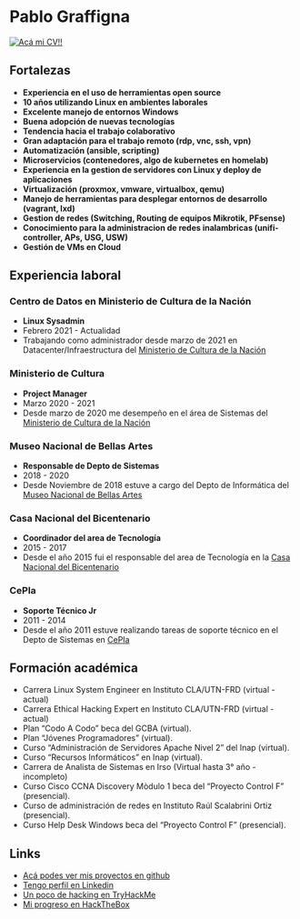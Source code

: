 # Pablo Graffigna
[![Acá mi CV!!](https://img.shields.io/badge/download-PDF-red.svg)](./docs/CV_Pablo_Graffigna.pdf)

## Fortalezas

* **Experiencia en el uso de herramientas open source**
* **10 años utilizando Linux en ambientes laborales**
* **Excelente manejo de entornos Windows**
* **Buena adopción de nuevas tecnologías**
* **Tendencia hacia el trabajo colaborativo**
* **Gran adaptación para el trabajo remoto (rdp, vnc, ssh, vpn)**
* **Automatización (ansible, scripting)**
* **Microservicios (contenedores, algo de kubernetes en homelab)**
* **Experiencia en la gestion de servidores con Linux y deploy de aplicaciones**
* **Virtualización (proxmox, vmware, virtualbox, qemu)**
* **Manejo de herramientas para desplegar entornos de desarrollo (vagrant, lxd)**
* **Gestion de redes (Switching, Routing de equipos Mikrotik, PFsense)**
* **Conocimiento para la administracion de redes inalambricas (unifi-controller, APs, USG, USW)**
* **Gestión de VMs en Cloud**

## Experiencia laboral
### **Centro de Datos en Ministerio de Cultura de la Nación**
* **Linux Sysadmin**
* Febrero 2021 - Actualidad
* Trabajando como administrador desde marzo de 2021 en Datacenter/Infraestructura del [Ministerio de Cultura de la Nación](https://www.cultura.gob.ar/)

### **Ministerio de Cultura**
* **Project Manager**
* Marzo 2020 - 2021
* Desde marzo de 2020 me desempeño en el área de Sistemas del [Ministerio de Cultura de la Nación](https://www.cultura.gob.ar/)

### **Museo Nacional de Bellas Artes**
* **Responsable de Depto de Sistemas**
* 2018 - 2020
* Desde Noviembre de 2018 estuve a cargo del Depto de Informática del [Museo Nacional de Bellas Artes](https://www.bellasartes.gob.ar/)

### **Casa Nacional del Bicentenario**
* **Coordinador del area de Tecnología**
* 2015 - 2017
* Desde el año 2015 fui el responsable del area de Tecnología en la [Casa Nacional del Bicentenario](https://casadelbicentenario.cultura.gob.ar/)

### **CePIa**
* **Soporte Técnico Jr**
* 2011 - 2014
* Desde el año 2011 estuve realizando tareas de soporte técnico en el Depto de Sistemas en [CePIa](https://www.youtube.com/channel/UC1CdnaYtB5aSB7_xj8cZlIw/videos)

## Formación académica

* Carrera Linux System Engineer en Instituto CLA/UTN-FRD (virtual - actual)
* Carrera Ethical Hacking Expert en Instituto CLA/UTN-FRD (virtual - actual)
* Plan “Codo A Codo” beca del GCBA (virtual).
* Plan “Jóvenes Programadores” (virtual).
* Curso “Administración de Servidores Apache Nivel 2” del Inap (virtual).
* Curso “Recursos Informáticos” en Inap (virtual).
* Carrera de Analista de Sistemas en Irso (Virtual hasta 3° año - incompleto)
* Curso Cisco CCNA Discovery Mòdulo 1 beca del “Proyecto Control F” (presencial).
* Curso de administración de redes en Instituto Raúl Scalabrini Ortiz (presencial).
* Curso Help Desk Windows beca del “Proyecto Control F” (presencial).

## Links
* [Acá podes ver mis proyectos en github](https://github.com/pgraffigna)
* [Tengo perfil en Linkedin](https://www.linkedin.com/in/pablo-graffigna/)
* [Un poco de hacking en TryHackMe](https://tryhackme.com/p/rugeleon)
* [Mi progreso en HackTheBox](https://app.hackthebox.com/profile/113047)

